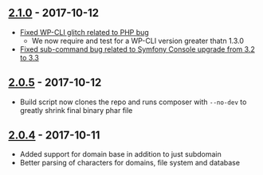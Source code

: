 ## [2.1.0](https://github.com/vendi-advertising/vendi-admin-cli/releases/tag/2.1.0) - 2017-10-12
 * [Fixed WP-CLI glitch related to PHP bug](https://github.com/vendi-advertising/vendi-admin-cli/issues/8)
   * We now require and test for a WP-CLI version greater thatn 1.3.0
 * [Fixed sub-command bug related to Symfony Console upgrade from 3.2 to 3.3](https://github.com/vendi-advertising/vendi-admin-cli/issues/7)

## [2.0.5](https://github.com/vendi-advertising/vendi-admin-cli/releases/tag/2.0.5) - 2017-10-12
 * Build script now clones the repo and runs composer with `--no-dev` to greatly shrink final binary phar file

## [2.0.4](https://github.com/vendi-advertising/vendi-admin-cli/releases/tag/2.0.4) - 2017-10-11
 * Added support for domain base in addition to just subdomain
 * Better parsing of characters for domains, file system and database
